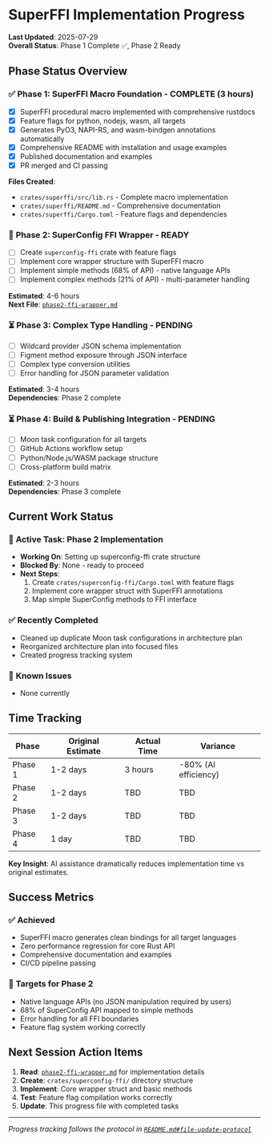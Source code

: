 # SuperFFI Implementation Progress

**Last Updated**: 2025-07-29\
**Overall Status**: Phase 1 Complete ✅, Phase 2 Ready

## Phase Status Overview

### ✅ **Phase 1: SuperFFI Macro Foundation** - COMPLETE (3 hours)

- [x] SuperFFI procedural macro implemented with comprehensive rustdocs
- [x] Feature flags for python, nodejs, wasm, all targets
- [x] Generates PyO3, NAPI-RS, and wasm-bindgen annotations automatically
- [x] Comprehensive README with installation and usage examples
- [x] Published documentation and examples
- [x] PR merged and CI passing

**Files Created**:

- `crates/superffi/src/lib.rs` - Complete macro implementation
- `crates/superffi/README.md` - Comprehensive documentation
- `crates/superffi/Cargo.toml` - Feature flags and dependencies

### 🔄 **Phase 2: SuperConfig FFI Wrapper** - READY

- [ ] Create `superconfig-ffi` crate with feature flags
- [ ] Implement core wrapper structure with SuperFFI macro
- [ ] Implement simple methods (68% of API) - native language APIs
- [ ] Implement complex methods (21% of API) - multi-parameter handling

**Estimated**: 4-6 hours\
**Next File**: [`phase2-ffi-wrapper.md`](./phase2-ffi-wrapper.md)

### ⏳ **Phase 3: Complex Type Handling** - PENDING

- [ ] Wildcard provider JSON schema implementation
- [ ] Figment method exposure through JSON interface
- [ ] Complex type conversion utilities
- [ ] Error handling for JSON parameter validation

**Estimated**: 3-4 hours\
**Dependencies**: Phase 2 complete

### ⏳ **Phase 4: Build & Publishing Integration** - PENDING

- [ ] Moon task configuration for all targets
- [ ] GitHub Actions workflow setup
- [ ] Python/Node.js/WASM package structure
- [ ] Cross-platform build matrix

**Estimated**: 2-3 hours\
**Dependencies**: Phase 3 complete

## Current Work Status

### 🎯 **Active Task**: Phase 2 Implementation

- **Working On**: Setting up superconfig-ffi crate structure
- **Blocked By**: None - ready to proceed
- **Next Steps**:
  1. Create `crates/superconfig-ffi/Cargo.toml` with feature flags
  2. Implement core wrapper struct with SuperFFI annotations
  3. Map simple SuperConfig methods to FFI interface

### ✅ **Recently Completed**

- Cleaned up duplicate Moon task configurations in architecture plan
- Reorganized architecture plan into focused files
- Created progress tracking system

### 🚫 **Known Issues**

- None currently

## Time Tracking

| Phase   | Original Estimate | Actual Time | Variance             |
| ------- | ----------------- | ----------- | -------------------- |
| Phase 1 | 1-2 days          | 3 hours     | -80% (AI efficiency) |
| Phase 2 | 1-2 days          | TBD         | TBD                  |
| Phase 3 | 1-2 days          | TBD         | TBD                  |
| Phase 4 | 1 day             | TBD         | TBD                  |

**Key Insight**: AI assistance dramatically reduces implementation time vs original estimates.

## Success Metrics

### ✅ **Achieved**

- SuperFFI macro generates clean bindings for all target languages
- Zero performance regression for core Rust API
- Comprehensive documentation and examples
- CI/CD pipeline passing

### 🎯 **Targets for Phase 2**

- Native language APIs (no JSON manipulation required by users)
- 68% of SuperConfig API mapped to simple methods
- Error handling for all FFI boundaries
- Feature flag system working correctly

## Next Session Action Items

1. **Read**: [`phase2-ffi-wrapper.md`](./phase2-ffi-wrapper.md) for implementation details
2. **Create**: `crates/superconfig-ffi/` directory structure
3. **Implement**: Core wrapper struct and basic methods
4. **Test**: Feature flag compilation works correctly
5. **Update**: This progress file with completed tasks

---

_Progress tracking follows the protocol in [`README.md#file-update-protocol`](./README.md#file-update-protocol)_
